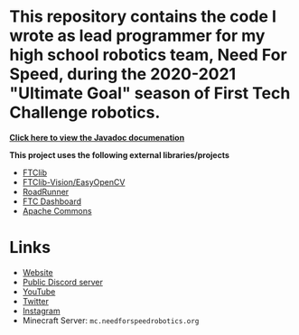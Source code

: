 # This repository contains the code I wrote as lead programmer for my high school robotics team, Need For Speed, during the 2020-2021 "Ultimate Goal" season of First Tech Challenge robotics.

[**Click here to view the Javadoc documenation**](https://www.javadoc.needforspeedrobotics.org)

**This project uses the following external libraries/projects**

- [FTClib](https://ftclib.org)
- [FTClib-Vision/EasyOpenCV](https://docs.ftclib.org/ftclib/features/computer-vision)
- [RoadRunner](https://github.com/acmerobotics/road-runner)
- [FTC Dashboard](https://acmerobotics.github.io/ftc-dashboard)
- [Apache Commons](https://commons.apache.org)

# Links

- [Website](https://wwww.needforspeedrobotics.org)
- [Public Discord server](https://discord.com/invite/EHbNfhpjFP)
- [YouTube](https://www.youtube.com/channel/UCOWBrj6dVJY2dvdL7FEDgkw)
- [Twitter](https://twitter.com/team9113)
- [Instagram](https://www.instagram.com/needforspeed9113)
- Minecraft Server: `mc.needforspeedrobotics.org`
